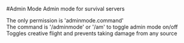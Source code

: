 #Admin Mode
Admin mode for survival servers

The only permission is 'adminmode.command'  
The command is '/adminmode' or '/am' to toggle admin mode on/off  
Toggles creative flight and prevents taking damage from any source  
